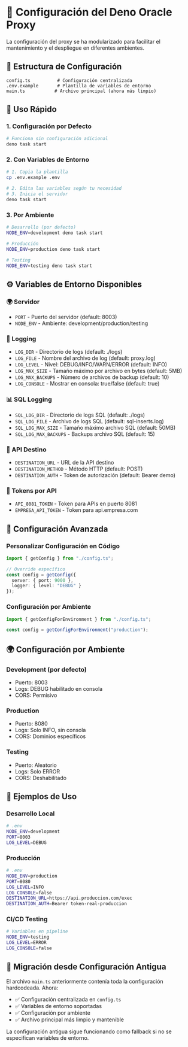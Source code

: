 # 🔧 Configuración del Deno Oracle Proxy

La configuración del proxy se ha modularizado para facilitar el mantenimiento y el despliegue en diferentes ambientes.

## 📁 Estructura de Configuración

```
config.ts          # Configuración centralizada
.env.example       # Plantilla de variables de entorno
main.ts           # Archivo principal (ahora más limpio)
```

## 🚀 Uso Rápido

### 1. **Configuración por Defecto**
```bash
# Funciona sin configuración adicional
deno task start
```

### 2. **Con Variables de Entorno**
```bash
# 1. Copia la plantilla
cp .env.example .env

# 2. Edita las variables según tu necesidad
# 3. Inicia el servidor
deno task start
```

### 3. **Por Ambiente**
```bash
# Desarrollo (por defecto)
NODE_ENV=development deno task start

# Producción 
NODE_ENV=production deno task start

# Testing
NODE_ENV=testing deno task start
```

## ⚙️ Variables de Entorno Disponibles

### 🌍 Servidor
- `PORT` - Puerto del servidor (default: 8003)
- `NODE_ENV` - Ambiente: development/production/testing

### 📝 Logging
- `LOG_DIR` - Directorio de logs (default: ./logs)
- `LOG_FILE` - Nombre del archivo de log (default: proxy.log)
- `LOG_LEVEL` - Nivel: DEBUG/INFO/WARN/ERROR (default: INFO)
- `LOG_MAX_SIZE` - Tamaño máximo por archivo en bytes (default: 5MB)
- `LOG_MAX_BACKUPS` - Número de archivos de backup (default: 10)
- `LOG_CONSOLE` - Mostrar en consola: true/false (default: true)

### 📊 SQL Logging
- `SQL_LOG_DIR` - Directorio de logs SQL (default: ./logs)
- `SQL_LOG_FILE` - Archivo de logs SQL (default: sql-inserts.log)
- `SQL_LOG_MAX_SIZE` - Tamaño máximo archivo SQL (default: 50MB)
- `SQL_LOG_MAX_BACKUPS` - Backups archivo SQL (default: 15)

### 🎯 API Destino
- `DESTINATION_URL` - URL de la API destino
- `DESTINATION_METHOD` - Método HTTP (default: POST)
- `DESTINATION_AUTH` - Token de autorización (default: Bearer demo)

### 🔐 Tokens por API
- `API_8081_TOKEN` - Token para APIs en puerto 8081
- `EMPRESA_API_TOKEN` - Token para api.empresa.com

## 🔧 Configuración Avanzada

### **Personalizar Configuración en Código**
```typescript
import { getConfig } from "./config.ts";

// Override específico
const config = getConfig({
  server: { port: 9000 },
  logger: { level: "DEBUG" }
});
```

### **Configuración por Ambiente**
```typescript
import { getConfigForEnvironment } from "./config.ts";

const config = getConfigForEnvironment("production");
```

## 🌍 Configuración por Ambiente

### **Development** (por defecto)
- Puerto: 8003
- Logs: DEBUG habilitado en consola
- CORS: Permisivo

### **Production**
- Puerto: 8080
- Logs: Solo INFO, sin consola
- CORS: Dominios específicos

### **Testing**
- Puerto: Aleatorio
- Logs: Solo ERROR
- CORS: Deshabilitado

## 📝 Ejemplos de Uso

### **Desarrollo Local**
```bash
# .env
NODE_ENV=development
PORT=8003
LOG_LEVEL=DEBUG
```

### **Producción**
```bash
# .env
NODE_ENV=production
PORT=8080
LOG_LEVEL=INFO
LOG_CONSOLE=false
DESTINATION_URL=https://api.produccion.com/exec
DESTINATION_AUTH=Bearer token-real-produccion
```

### **CI/CD Testing**
```bash
# Variables en pipeline
NODE_ENV=testing
LOG_LEVEL=ERROR
LOG_CONSOLE=false
```

## 🔄 Migración desde Configuración Antigua

El archivo `main.ts` anteriormente contenía toda la configuración hardcodeada. Ahora:

- ✅ Configuración centralizada en `config.ts`
- ✅ Variables de entorno soportadas
- ✅ Configuración por ambiente
- ✅ Archivo principal más limpio y mantenible

La configuración antigua sigue funcionando como fallback si no se especifican variables de entorno.